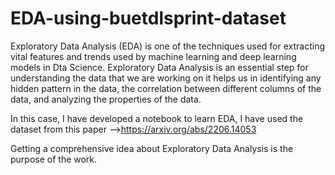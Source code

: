 # EDA-using-buetdlsprint-dataset

Exploratory Data Analysis (EDA) is one of the techniques used for extracting vital features and trends used by machine learning and deep learning models in Dta Science.
Exploratory Data Analysis is an essential step for understanding the data that we are working on it helps us in identifying any hidden pattern in the data, the correlation
between different columns of the data, and analyzing the properties of the data.

In this case, I have developed a notebook to learn EDA, I have used the dataset from this paper -->https://arxiv.org/abs/2206.14053

Getting a comprehensive idea about Exploratory Data Analysis is the purpose of the work.


